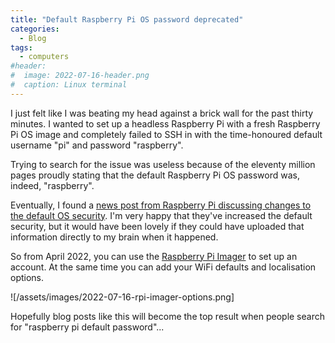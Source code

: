 ```yaml
---
title: "Default Raspberry Pi OS password deprecated"
categories:
  - Blog
tags:
  - computers
#header:
#  image: 2022-07-16-header.png
#  caption: Linux terminal
---
```


I just felt like I was beating my head against a brick wall for the past thirty minutes. I wanted to set up a headless Raspberry Pi with a fresh Raspberry Pi OS image and completely failed to SSH in with the time-honoured default username "pi" and password "raspberry".

Trying to search for the issue was useless because of the eleventy million pages proudly stating that the default Raspberry Pi OS password was, indeed, "raspberry".

Eventually, I found a [news post from Raspberry Pi discussing changes to the default OS security](https://www.raspberrypi.com/news/raspberry-pi-bullseye-update-april-2022/). I'm very happy that they've increased the default security, but it would have been lovely if they could have uploaded that information directly to my brain when it happened.

So from April 2022, you can use the [Raspberry Pi Imager](https://www.raspberrypi.com/software/) to set up an account. At the same time you can add your WiFi defaults and localisation options.

![/assets/images/2022-07-16-rpi-imager-options.png]

Hopefully blog posts like this will become the top result when people search for "raspberry pi default password"...